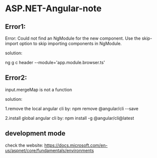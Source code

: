 # ASP.NET-Angular-note

## Error1:
Error: Could not find an NgModule for the new component. Use the skip-import option to skip importing components in NgModule.

solution:

ng g c header --module='app.module.browser.ts'

## Error2:
input.mergeMap is not a function

solution:

1.remove the local angular cli by: npm remove @angular/cli --save

2.install global angular cli by: npm install -g @angular/cli@latest

## development mode
check the website:
https://docs.microsoft.com/en-us/aspnet/core/fundamentals/environments


